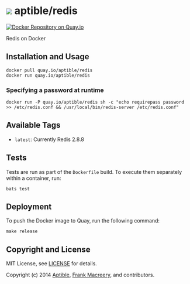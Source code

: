 # ![](https://gravatar.com/avatar/11d3bc4c3163e3d238d558d5c9d98efe?s=64) aptible/redis

[![Docker Repository on Quay.io](https://quay.io/repository/aptible/redis/status)](https://quay.io/repository/aptible/redis)

Redis on Docker

## Installation and Usage

    docker pull quay.io/aptible/redis
    docker run quay.io/aptible/redis

### Specifying a password at runtime

    docker run -P quay.io/aptible/redis sh -c "echo requirepass password >> /etc/redis.conf && /usr/local/bin/redis-server /etc/redis.conf"

## Available Tags

* `latest`: Currently Redis 2.8.8

## Tests

Tests are run as part of the `Dockerfile` build. To execute them separately within a container, run:

    bats test

## Deployment

To push the Docker image to Quay, run the following command:

    make release

## Copyright and License

MIT License, see [LICENSE](LICENSE.md) for details.

Copyright (c) 2014 [Aptible](https://www.aptible.com), [Frank Macreery](https://github.com/fancyremarker), and contributors.
